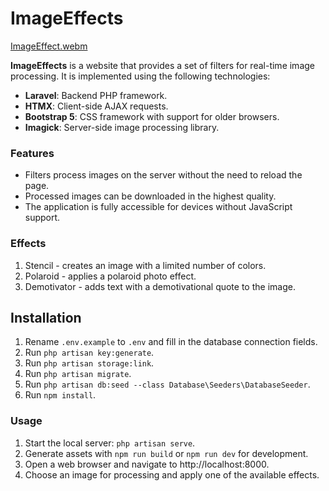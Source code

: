 # ImageEffects

[ImageEffect.webm](https://github.com/brutalhost/imageeffects/assets/18640248/a82015fa-e062-477c-bab7-906808a810ea)

**ImageEffects**  is a website that provides a set of filters for real-time image processing. It is implemented using the following technologies:

- **Laravel**: Backend PHP framework.
- **HTMX**: Client-side AJAX requests.
- **Bootstrap 5**: CSS framework with support for older browsers.
- **Imagick**: Server-side image processing library.

### Features

- Filters process images on the server without the need to reload the page.
- Processed images can be downloaded in the highest quality.
- The application is fully accessible for devices without JavaScript support.

### Effects

1. Stencil - creates an image with a limited number of colors.
2. Polaroid - applies a polaroid photo effect.
3. Demotivator - adds text with a demotivational quote to the image.

## Installation
1. Rename `.env.example` to `.env` and fill in the database connection fields.
2. Run `php artisan key:generate`.
3. Run `php artisan storage:link`.
3. Run `php artisan migrate`.
4. Run `php artisan db:seed --class Database\Seeders\DatabaseSeeder`.
5. Run `npm install`.

### Usage

1. Start the local server: `php artisan serve`.
2. Generate assets with `npm run build` or `npm run dev` for development.
3. Open a web browser and navigate to http://localhost:8000.
4. Choose an image for processing and apply one of the available effects.
